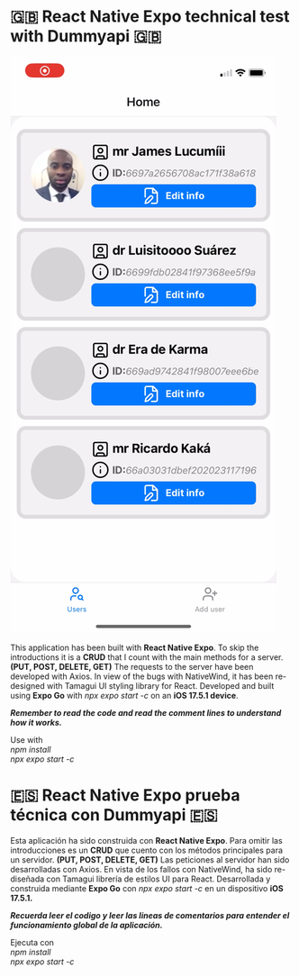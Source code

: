 # 🇬🇧 React Native Expo technical test with Dummyapi 🇬🇧

[![Ver Demo](assets/thumbnail.png)](assets/demo-final.mp4)

This application has been built with **React Native Expo**.
To skip the introductions it is a **CRUD** that I count with the main methods for a server.
**(PUT, POST, DELETE, GET)**
The requests to the server have been developed with Axios.
In view of the bugs with NativeWind, it has been re-designed with Tamagui UI styling library for React.
Developed and built using **Expo Go** with _npx expo start -c_ on an **iOS 17.5.1 device**.

***Remember to read the code and read the comment lines to understand how it works.***

Use with <br />
*npm install* <br />
*npx expo start -c* <br />

# 🇪🇸 React Native Expo prueba técnica con Dummyapi 🇪🇸

Esta aplicación ha sido construida con **React Native Expo**.
Para omitir las introducciones es un **CRUD** que cuento con los métodos principales para un servidor.
**(PUT, POST, DELETE, GET)**
Las peticiones al servidor han sido desarrolladas con Axios.
En vista de los fallos con NativeWind, ha sido re-diseñada con Tamagui librería de estilos UI para React.
Desarrollada y construida mediante **Expo Go** con _npx expo start -c_ en un dispositivo **iOS 17.5.1.**

***Recuerda leer el codigo y leer las lineas de comentarios para entender el funcionamiento global de la aplicación.***

Ejecuta con <br />
*npm install* <br />
*npx expo start -c* <br />
